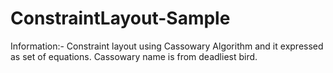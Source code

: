 # ConstraintLayout-Sample

Information:- Constraint layout using Cassowary Algorithm and it expressed as set of equations. Cassowary name is from deadliest bird.
